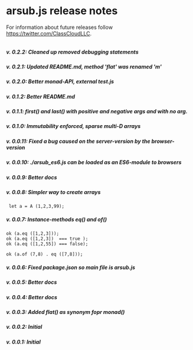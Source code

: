 # arsub.js release notes


For information about future releases
follow https://twitter.com/ClassCloudLLC.

######
##### v. 0.2.2:  Cleaned up removed debugging statements
##### v. 0.2.1:  Updated README.md, method 'flat' was renamed 'm'
##### v. 0.2.0:  Better monad-API, external test.js
##### v. 0.1.2:  Better README.md
##### v. 0.1.1:  first() and last() with positive and negative args and with no arg.
##### v. 0.1.0:  Immutability enforced, sparse multi-D arrays
##### v. 0.0.11: Fixed a bug caused on the server-version by the browser-version

##### v. 0.0.10: ./arsub_es6.js can be loaded as an ES6-module to browsers
##### v. 0.0.9: Better docs
##### v. 0.0.8: Simpler way to create arrays

     let a = A (1,2,3,99);

##### v. 0.0.7: Instance-methods eq() and of()

    ok (a.eq ([1,2,3]));
    ok (a.eq ([1,2,3])  === true );
    ok (a.eq ([1,2,55]) === false);

    ok (a.of (7,8) . eq ([7,8]));

##### v. 0.0.6: Fixed package.json so main file is arsub.js
##### v. 0.0.5: Better docs
##### v. 0.0.4: Better docs
##### v. 0.0.3: Added flat() as synonym fopr monad()
##### v. 0.0.2: Initial
##### v. 0.0.1: Initial
